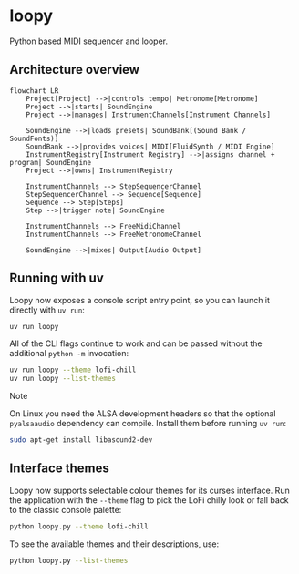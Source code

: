 # loopy

Python based MIDI sequencer and looper.

## Architecture overview

```mermaid
flowchart LR
    Project[Project] -->|controls tempo| Metronome[Metronome]
    Project -->|starts| SoundEngine
    Project -->|manages| InstrumentChannels[Instrument Channels]

    SoundEngine -->|loads presets| SoundBank[(Sound Bank / SoundFonts)]
    SoundBank -->|provides voices| MIDI[FluidSynth / MIDI Engine]
    InstrumentRegistry[Instrument Registry] -->|assigns channel + program| SoundEngine
    Project -->|owns| InstrumentRegistry

    InstrumentChannels --> StepSequencerChannel
    StepSequencerChannel --> Sequence[Sequence]
    Sequence --> Step[Steps]
    Step -->|trigger note| SoundEngine

    InstrumentChannels --> FreeMidiChannel
    InstrumentChannels --> FreeMetronomeChannel

    SoundEngine -->|mixes| Output[Audio Output]
```

## Running with uv

Loopy now exposes a console script entry point, so you can launch it directly
with `uv run`:

```bash
uv run loopy
```

All of the CLI flags continue to work and can be passed without the additional
`python -m` invocation:

```bash
uv run loopy --theme lofi-chill
uv run loopy --list-themes
```

> [!NOTE]
> On Linux you need the ALSA development headers so that the optional
> `pyalsaaudio` dependency can compile. Install them before running `uv run`:
>
> ```bash
> sudo apt-get install libasound2-dev
> ```

## Interface themes

Loopy now supports selectable colour themes for its curses interface. Run the
application with the `--theme` flag to pick the LoFi chilly look or fall back to
the classic console palette:

```bash
python loopy.py --theme lofi-chill
```

To see the available themes and their descriptions, use:

```bash
python loopy.py --list-themes
```
